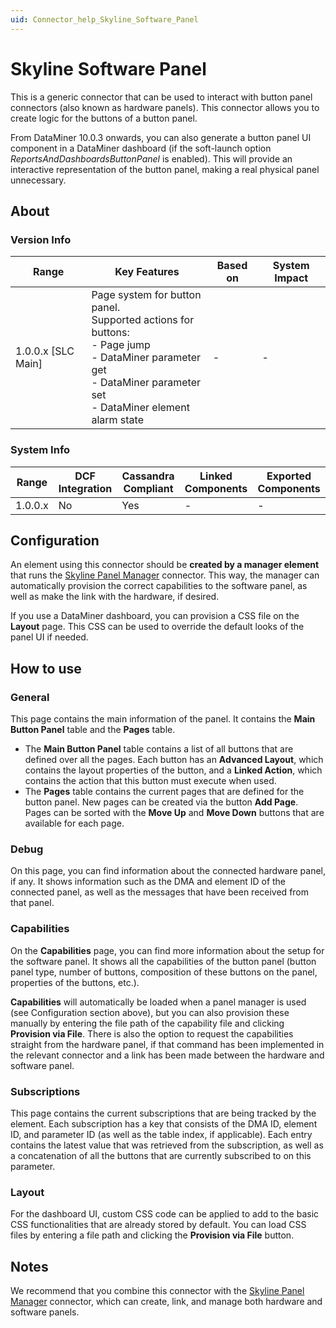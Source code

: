 ```yaml
---
uid: Connector_help_Skyline_Software_Panel
---
```


# Skyline Software Panel

This is a generic connector that can be used to interact with button panel connectors (also known as hardware panels). This connector allows you to create logic for the buttons of a button panel.

From DataMiner 10.0.3 onwards, you can also generate a button panel UI component in a DataMiner dashboard (if the soft-launch option *ReportsAndDashboardsButtonPanel* is enabled). This will provide an interactive representation of the button panel, making a real physical panel unnecessary.

## About

### Version Info

| Range | Key Features | Based on | System Impact |
|--|--|--|--|
| 1.0.0.x [SLC Main] | Page system for button panel. <br>Supported actions for buttons: <br>- Page jump <br>- DataMiner parameter get <br>- DataMiner parameter set <br>- DataMiner element alarm state | - | - |

### System Info

| Range     | DCF Integration     | Cassandra Compliant     | Linked Components     | Exported Components     |
|-----------|---------------------|-------------------------|-----------------------|-------------------------|
| 1.0.0.x   | No                  | Yes                     | -                     | -                       |

## Configuration

An element using this connector should be **created by a manager element** that runs the [Skyline Panel Manager](xref:Connector_help_Skyline_Panel_Manager) connector. This way, the manager can automatically provision the correct capabilities to the software panel, as well as make the link with the hardware, if desired.

If you use a DataMiner dashboard, you can provision a CSS file on the **Layout** page. This CSS can be used to override the default looks of the panel UI if needed.

## How to use

### General

This page contains the main information of the panel. It contains the **Main Button Panel** table and the **Pages** table.

- The **Main Button Panel** table contains a list of all buttons that are defined over all the pages. Each button has an **Advanced Layout**, which contains the layout properties of the button, and a **Linked Action**, which contains the action that this button must execute when used.
- The **Pages** table contains the current pages that are defined for the button panel. New pages can be created via the button **Add Page**. Pages can be sorted with the **Move Up** and **Move Down** buttons that are available for each page.

### Debug

On this page, you can find information about the connected hardware panel, if any. It shows information such as the DMA and element ID of the connected panel, as well as the messages that have been received from that panel.

### Capabilities

On the **Capabilities** page, you can find more information about the setup for the software panel. It shows all the capabilities of the button panel (button panel type, number of buttons, composition of these buttons on the panel, properties of the buttons, etc.).

**Capabilities** will automatically be loaded when a panel manager is used (see Configuration section above), but you can also provision these manually by entering the file path of the capability file and clicking **Provision via File**. There is also the option to request the capabilities straight from the hardware panel, if that command has been implemented in the relevant connector and a link has been made between the hardware and software panel.

### Subscriptions

This page contains the current subscriptions that are being tracked by the element. Each subscription has a key that consists of the DMA ID, element ID, and parameter ID (as well as the table index, if applicable). Each entry contains the latest value that was retrieved from the subscription, as well as a concatenation of all the buttons that are currently subscribed to on this parameter.

### Layout

For the dashboard UI, custom CSS code can be applied to add to the basic CSS functionalities that are already stored by default. You can load CSS files by entering a file path and clicking the **Provision via File** button.

## Notes

We recommend that you combine this connector with the [Skyline Panel Manager](xref:Connector_help_Skyline_Panel_Manager) connector, which can create, link, and manage both hardware and software panels.

